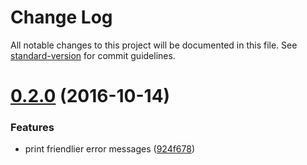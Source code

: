 # Change Log

All notable changes to this project will be documented in this file. See [standard-version](https://github.com/conventional-changelog/standard-version) for commit guidelines.

<a name="0.2.0"></a>
# [0.2.0](http:///yenbekbay/node-mudl/compare/v0.1.4...v0.2.0) (2016-10-14)


### Features

* print friendlier error messages ([924f678](http:///yenbekbay/node-mudl/commits/924f678))
